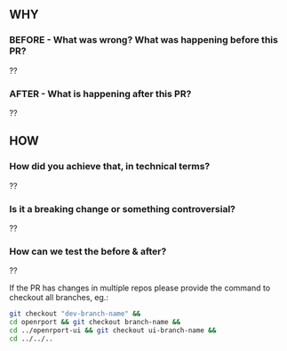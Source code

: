 ## WHY

### BEFORE - What was wrong? What was happening before this PR?

??

### AFTER - What is happening after this PR?

??


## HOW

### How did you achieve that, in technical terms?

??



### Is it a breaking change or something controversial?

??


### How can we test the before & after?

??

If the PR has changes in multiple repos please provide the command to checkout all branches, eg.:
```bash
git checkout "dev-branch-name" &&
cd openrport && git checkout branch-name &&
cd ../openrport-ui && git checkout ui-branch-name &&
cd ../../..
```